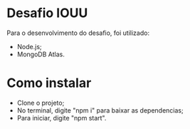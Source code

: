 # Desafio IOUU
Para o desenvolvimento do desafio, foi utilizado:
- Node.js;
- MongoDB Atlas.

# Como instalar

- Clone o projeto;
- No terminal, digite "npm i" para baixar as dependencias;
- Para iniciar, digite "npm start".



